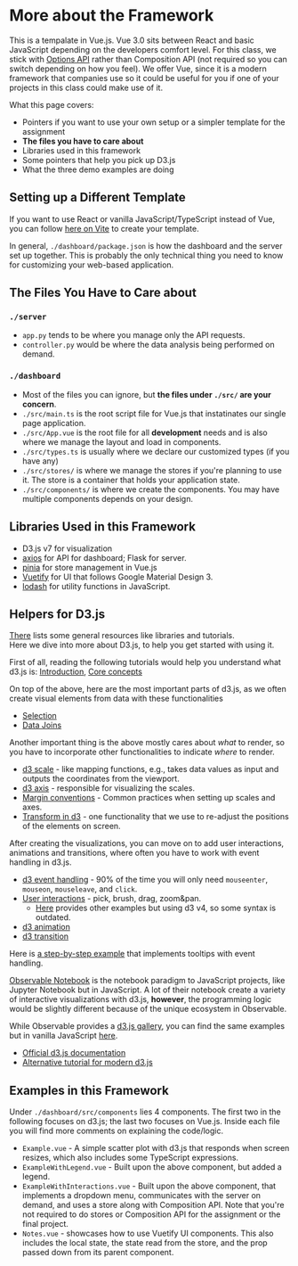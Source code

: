 # More about the Framework

This is a tempalate in Vue.js. Vue 3.0 sits between React and basic JavaScript depending on the developers comfort level. For this class, we stick with [Options API](https://vuejs.org/api/#options-api) rather than Composition API (not required so you can switch depending on how you feel). We offer Vue, since it is a modern framework that companies use so it could be useful for you if one of your projects in this class could make use of it.

What this page covers:
 - Pointers if you want to use your own setup or a simpler template for the assignment
 - **The files you have to care about**
 - Libraries used in this framework
 - Some pointers that help you pick up D3.js
 - What the three demo examples are doing

## Setting up a Different Template

If you want to use React or vanilla JavaScript/TypeScript instead of Vue, you can follow [here on Vite](https://vitejs.dev/guide/#trying-vite-online) to create your template. <br />

In general, `./dashboard/package.json` is how the dashboard and the server set up together. This is probably the only technical thing you need to know for customizing your web-based application.

## The Files You Have to Care about

### `./server` 
 * `app.py` tends to be where you manage only the API requests. <br />
 * `controller.py` would be where the data analysis being performed on demand.

### `./dashboard`
* Most of the files you can ignore, but **the files under `./src/` are your concern**.
* `./src/main.ts` is the root script file for Vue.js that instatinates our single page application.
* `./src/App.vue` is the root file for all **development** needs and is also where we manage the layout and load in components.
* `./src/types.ts` is usually where we declare our customized types (if you have any)
* `./src/stores/` is where we manage the stores if you're planning to use it. The store is a container that holds your application state.
* `./src/components/` is where we create the components. You may have multiple components depends on your design.

## Libraries Used in this Framework
 * D3.js v7 for visualization
 * [axios](https://axios-http.com/docs/intro) for API for dashboard; Flask for server.
 * [pinia](https://pinia.vuejs.org/introduction.html) for store management in Vue.js
 * [Vuetify](https://next.vuetifyjs.com/en/components/all/) for UI that follows Google Material Design 3.
 * [lodash](https://lodash.com/) for utility functions in JavaScript.

## Helpers for D3.js
[There](../../Resources.md) lists some general resources like libraries and tutorials. <br />
Here we dive into more about D3.js, to help you get started with using it.

First of all, reading the following tutorials would help you understand what d3.js is:
[Introduction](https://d3js.org/#introduction),
[Core concepts](https://d3-graph-gallery.com/intro_d3js.html)

On top of the above, here are the most important parts of d3.js, as we often create visual elements from data with these functionalities <br />
  * [Selection](https://www.d3indepth.com/selections/)
  * [Data Joins](https://www.d3indepth.com/datajoins/) <br />

Another important thing is the above mostly cares about *what* to render, so you have to incorporate other functionalities to indicate *where* to render. <br />
* [d3 scale](https://observablehq.com/@d3/introduction-to-d3s-scales) - like mapping functions, e.g., takes data values as input and outputs the coordinates from the viewport.
* [d3 axis](https://observablehq.com/collection/@d3/d3-axis) - responsible for visualizing the scales.
* [Margin conventions](https://observablehq.com/@d3/margin-convention?collection=@d3/d3-axis) - Common practices when setting up scales and axes.
* [Transform in d3](https://www.tutorialspoint.com/d3js/d3js_svg_transformation.htm) - one functionality that we use to re-adjust the positions of the elements on screen.

After creating the visualizations, you can move on to add user interactions, animations and transitions, where often you have to work with event handling in d3.js. <br />
 * [d3 event handling](https://www.stator-afm.com/tutorial/d3-js-mouse-events/) - 90% of the time you will only need `mouseenter`, `mouseon`, `mouseleave`, and `click`.
 * [User interactions](https://www.d3indepth.com/interaction/) - pick, brush, drag, zoom&pan.
   * [Here](https://d3-graph-gallery.com/interactivity.html) provides other examples but using d3 v4, so some syntax is outdated.
 * [d3 animation](https://observablehq.com/@d3/learn-d3-animation)
 * [d3 transition](https://www.d3indepth.com/transitions/)

Here is [a step-by-step example](https://wattenberger.netlify.app/#make-the-interaction-as-easy-as-possible) that implements tooltips with event handling.

[Observable Notebook](https://observablehq.com/) is the notebook paradigm to JavaScript projects, like Jupyter Notebook but in JavaScript. A lot of their notebook create a variety of interactive visualizations with d3.js, **however**, the programming logic would be slightly different because of the unique ecosystem in Observable. 

While Observable provides a [d3.js gallery](https://observablehq.com/@d3/gallery), you can find the same examples but in vanilla JavaScript [here](https://takanori-fujiwara.github.io/d3-gallery-javascript/).

 * [Official d3.js documentation](https://d3js.org/#introduction)
 * [Alternative tutorial for modern d3.js](https://www.d3indepth.com/introduction/)


## Examples in this Framework

Under `./dashboard/src/components` lies 4 components. The first two in the following focuses on d3.js; the last two focuses on Vue.js.
Inside each file you will find more comments on explaining the code/logic.
  * `Example.vue` - A simple scatter plot with d3.js that responds when screen resizes, which also includes some TypeScript expressions.
  * `ExampleWithLegend.vue` - Built upon the above component, but added a legend. 
  * `ExampleWithInteractions.vue` - Built upon the above component, that implements a dropdown menu, communicates with the server on demand, and uses a store along with Composition API. Note that you're not required to do stores or Composition API for the assignment or the final project.
  * `Notes.vue` - showcases how to use Vuetify UI components. This also includes the local state, the state read from the store, and the prop passed down from its parent component.